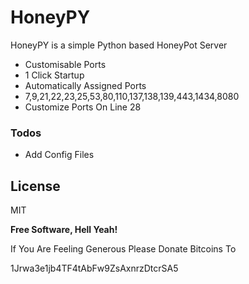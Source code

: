 # HoneyPY

HoneyPY is a simple Python based HoneyPot Server

  - Customisable Ports
  - 1 Click Startup
  - Automatically Assigned Ports
  - 7,9,21,22,23,25,53,80,110,137,138,139,443,1434,8080
  - Customize Ports On Line 28
### Todos

 - Add Config Files

License
----

MIT


**Free Software, Hell Yeah!**

If You Are Feeling Generous Please Donate Bitcoins To

1Jrwa3e1jb4TF4tAbFw9ZsAxnrzDtcrSA5
